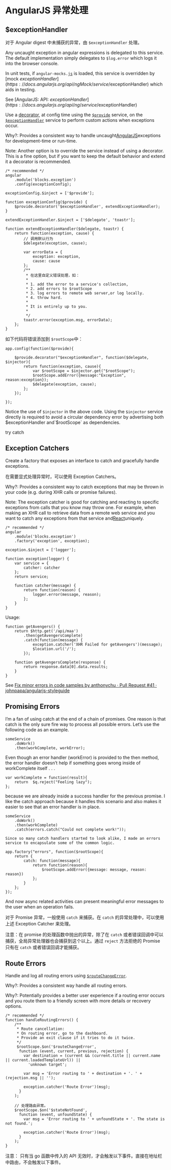 # AngularJS 异常处理

## $exceptionHandler

对于 Angular digest 中未捕获的异常，由 `$exceptionHandler` 处理。

Any uncaught exception in angular expressions is delegated to this service. The default implementation simply delegates to `$log.error` which logs it into the browser console.

In unit tests, if `angular-mocks.`[`js`](http://lib.csdn.net/base/javascript) is loaded, this service is overridden by  
[mock $exceptionHandler](https://docs.angularjs.org/api/ngMock/service/$exceptionHandler) which aids in testing.

See [AngularJS: API: $exceptionHandler](https://docs.angularjs.org/api/ng/service/$exceptionHandler)

Use a [decorator](https://docs.angularjs.org/api/auto/service/%24provide#decorator), at config time using the [`$provide`](https://docs.angularjs.org/api/auto/service/%24provide) service, on the [`$exceptionHandler`](https://docs.angularjs.org/api/ng/service/%24exceptionHandler) service to perform custom actions when exceptions occur.

Why?: Provides a consistent way to handle uncaught[AngularJS](http://lib.csdn.net/base/angularjs)exceptions for development-time or run-time.

Note: Another option is to override the service instead of using a decorator. This is a fine option, but if you want to keep the default behavior and extend it a decorator is recommended.

```
/* recommended */
angular
    .module('blocks.exception')
    .config(exceptionConfig);

exceptionConfig.$inject = ['$provide'];

function exceptionConfig($provide) {
    $provide.decorator('$exceptionHandler', extendExceptionHandler);
}

extendExceptionHandler.$inject = ['$delegate', 'toastr'];

function extendExceptionHandler($delegate, toastr) {
    return function(exception, cause) {
        // 调用默认行为
        $delegate(exception, cause);

        var errorData = { 
            exception: exception, 
            cause: cause 
        };
        /**
         * 在这里自定义错误处理，如：
         * 
         * 1. add the error to a service's collection,
         * 2. add errors to $rootScope
         * 3. log errors to remote web server,or log locally. 
         * 4. throw hard.
         * 
         * It is entirely up to you.
         * 
         */
        toastr.error(exception.msg, errorData);
    };
}
```

如下代码将错误添加到 `$rootScope`中：

```
app.config(function($provide){
 
    $provide.decorator("$exceptionHandler", function($delegate, $injector){
        return function(exception, cause){
            var $rootScope = $injector.get("$rootScope");
            $rootScope.addError({message:"Exception", reason:exception});
            $delegate(exception, cause);
        };
    });
 
});
```

Notice the use of `$injector` in the above code. Using the `$injector` service directly is required to avoid a circular dependency error by advertising both $exceptionHandler and`$rootScope` as dependencies.

  
try catch

## Exception Catchers

Create a factory that exposes an interface to catch and gracefully handle exceptions.

在需要显式处理异常时，可以使用 Exception Catchers。

Why?: Provides a consistent way to catch exceptions that may be thrown in your code \(e.g. during XHR calls or promise failures\).

Note: The exception catcher is good for catching and reacting to specific exceptions from calls that you know may throw one. For example, when making an XHR call to retrieve data from a remote web service and you want to catch any exceptions from that service and[React](http://lib.csdn.net/base/react)uniquely.

```
/* recommended */
angular
    .module('blocks.exception')
    .factory('exception', exception);

exception.$inject = ['logger'];

function exception(logger) {
    var service = {
        catcher: catcher
    };
    return service;

    function catcher(message) {
        return function(reason) {
            logger.error(message, reason);
        };
    }
}
```

Usage:

```
function getAvengers() {
    return $http.get('/api/maa')
        .then(getAvengersComplete)
        .catch(function(message) {
            exception.catcher('XHR Failed for getAvengers')(message);
            $location.url('/');
        });

    function getAvengersComplete(response) {
        return response.data[0].data.results;
    }
}
```

See [Fix minor errors in code samples by anthonychu · Pull Request \#41 · johnpapa/angularjs-styleguide](https://github.com/johnpapa/angularjs-styleguide/pull/41)

## Promising Errors

I’m a fan of using catch at the end of a chain of promises. One reason is that catch is the only sure fire way to process all possible errors. Let’s use the following code as an example.

```
someService
    .doWork()
    .then(workComplete, workError);

```

Even though an error handler \(workError\) is provided to the then method, the error handler doesn’t help if something goes wrong inside of workComplete itself . . .

```
var workComplete = function(result){
    return  $q.reject("Feeling lazy");
};
```

because we are already inside a success handler for the previous promise. I like the catch approach because it handles this scenario and also makes it easier to see that an error handler is in place.

```
someService
    .doWork()
    .then(workComplete)               
    .catch(errors.catch("Could not complete work!"));

```

```
Since so many catch handlers started to look alike, I made an errors service to encapsulate some of the common logic.
```

```
app.factory("errors", function($rootScope){
    return {
        catch: function(message){
            return function(reason){
                $rootScope.addError({message: message, reason: reason})
            };
        }
    };
});
```

And now async related activities can present meaningful error messages to the user when an operation fails.

对于 Promise 异常，一般使用 `catch` 来捕获。在 `catch` 的异常处理中，可以使用上述 Exception Catcher 来处理。

注意：在 promise 的处理函数中抛出的异常，除了在 `catch` 或者错误回调中可以捕获，全局异常处理器也会捕获到这个以上。通过 `reject` 方法拒绝的 Promise 只有在 `catch` 或者错误回调才能捕获。

## Route Errors

Handle and log all routing errors using [`$routeChangeError`](https://docs.angularjs.org/api/ngRoute/service/%24route#%24routeChangeError).

Why?: Provides a consistent way handle all routing errors.

Why?: Potentially provides a better user experience if a routing error occurs and you route them to a friendly screen with more details or recovery options.



```
/* recommended */
function handleRoutingErrors() {
    /**
     * Route cancellation:
     * On routing error, go to the dashboard.
     * Provide an exit clause if it tries to do it twice.
     */
     $rootScope.$on('$routeChangeError',
      function (event, current, previous, rejection) {
        var destination = (current && (current.title || current.name || current.loadedTemplateUrl)) ||
          'unknown target';

        var msg = 'Error routing to ' + destination + '. ' + (rejection.msg || '');

        exception.catcher('Route Error')(msg);
      }
    );

    // 处理路由异常。
    $rootScope.$on('$stateNotFound',
      function (event, unfoundState) {
        var msg = 'Error routing to ' + unfoundState + '. The state is not found.';

        exception.catcher('Route Error')(msg);
      }
    );
}

```

注意： 只有当 go 函数中传入的 API 无效时，才会触发以下事件。直接在地址栏中路由，不会触发以下事件。

